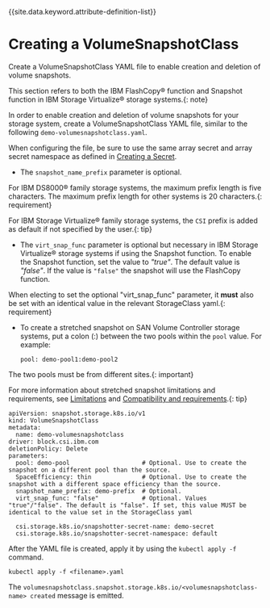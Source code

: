 
{{site.data.keyword.attribute-definition-list}}

# Creating a VolumeSnapshotClass

Create a VolumeSnapshotClass YAML file to enable creation and deletion of volume snapshots.

This section refers to both the IBM FlashCopy® function and Snapshot function in IBM Storage Virtualize® storage systems.{: note}

In order to enable creation and deletion of volume snapshots for your storage system, create a VolumeSnapshotClass YAML file, similar to the following `demo-volumesnapshotclass.yaml`.

When configuring the file, be sure to use the same array secret and array secret namespace as defined in [Creating a Secret](creating_secret.md).

-   The `snapshot_name_prefix` parameter is optional.

For IBM DS8000® family storage systems, the maximum prefix length is five characters. The maximum prefix length for other systems is 20 characters.{: requirement}

For IBM Storage Virtualize® family storage systems, the `CSI` prefix is added as default if not specified by the user.{: tip}

- The `virt_snap_func` parameter is optional but necessary in IBM Storage Virtualize® storage systems if using the Snapshot function. To enable the Snapshot function, set the value to _"true"_. The default value is _"false"_. If the value is `"false"` the snapshot will use the FlashCopy function.
    
When electing to set the optional "virt_snap_func" parameter, it **must** also be set with an identical value in the relevant StorageClass yaml.{: requirement}

- To create a stretched snapshot on SAN Volume Controller storage systems, put a colon (:) between the two pools within the `pool` value. For example:
  
  `pool: demo-pool1:demo-pool2`
  
The two pools must be from different sites.{: important}

For more information about stretched snapshot limitations and requirements, see [Limitations](../release_notes/limitations.md) and [Compatibility and requirements](../installation/install_compatibility_requirements.md).{: tip}


```
apiVersion: snapshot.storage.k8s.io/v1
kind: VolumeSnapshotClass
metadata:
  name: demo-volumesnapshotclass
driver: block.csi.ibm.com
deletionPolicy: Delete
parameters:
  pool: demo-pool                    # Optional. Use to create the snapshot on a different pool than the source.
  SpaceEfficiency: thin              # Optional. Use to create the snapshot with a different space efficiency than the source.
  snapshot_name_prefix: demo-prefix  # Optional.
  virt_snap_func: "false"            # Optional. Values "true"/"false". The default is "false". If set, this value MUST be identical to the value set in the StorageClass yaml

  csi.storage.k8s.io/snapshotter-secret-name: demo-secret
  csi.storage.k8s.io/snapshotter-secret-namespace: default
```

After the YAML file is created, apply it by using the `kubectl apply -f` command.

```
kubectl apply -f <filename>.yaml
```
 The `volumesnapshotclass.snapshot.storage.k8s.io/<volumesnapshotclass-name> created` message is emitted.
